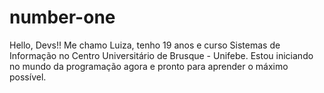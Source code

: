 # number-one
Hello, Devs!! Me chamo Luiza, tenho 19 anos e curso Sistemas de Informação no Centro Universitário de Brusque - Unifebe. Estou iniciando no mundo da programação agora e pronto para aprender o máximo possível.
